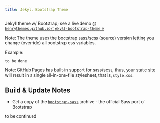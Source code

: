 ```yaml
---
title: Jekyll Bootstrap Theme
---
```


Jekyll theme w/ Bootstrap; see a live demo @ [`henrythemes.github.io/jekyll-bootstrap-theme` »](http://henrythemes.github.io/jekyll-bootstrap-theme)

Note: The theme uses the bootstrap sass/scss (source) version
letting you change (override) all bootstrap css variables.

Example:

```
to be done
```


Note: GitHub Pages has built-in support for sass/scss, thus, your static
site will result in a single all-in-one-file stylesheet, that is, `style.css`.



## Build & Update Notes

- Get a copy of the [`bootstrap-sass`](https://github.com/twbs/bootstrap-sass)
  archive - the official Sass port of Bootstrap

to be continued
